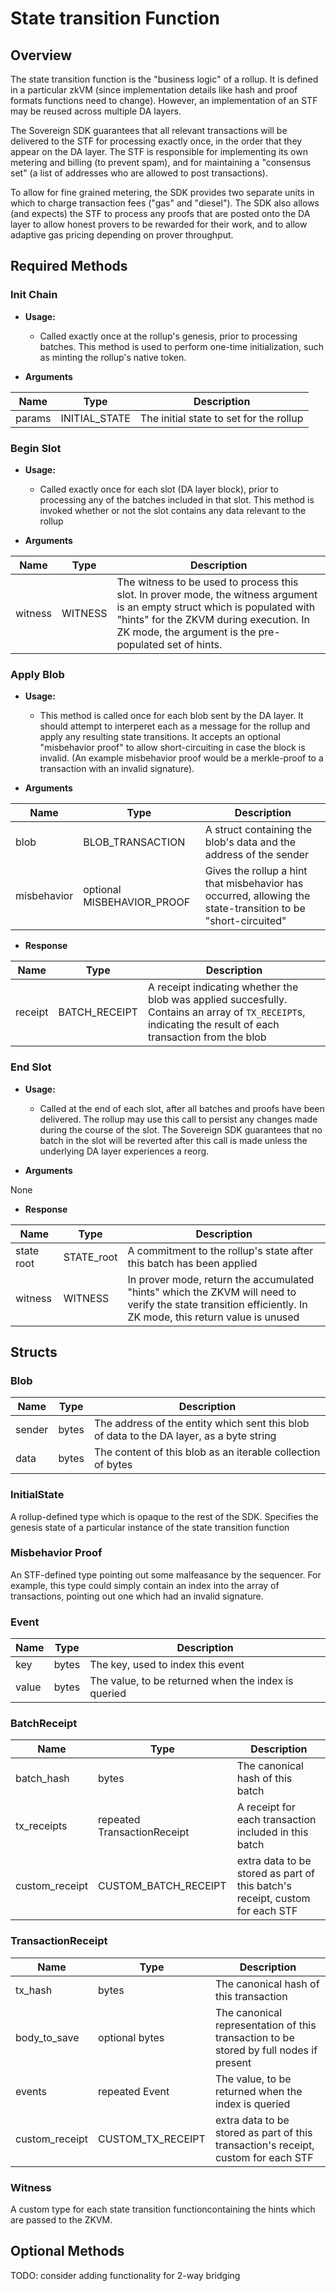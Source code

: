 # State transition Function

## Overview

The state transition function is the "business logic" of a rollup.
It is defined in a particular zkVM (since implementation details like hash and proof formats functions need to change). However,
an implementation of an STF may be reused across multiple DA layers.

The Sovereign SDK guarantees that all relevant transactions will be delivered to the STF for processing
exactly once, in the order that they appear on the DA layer. The STF is responsible for implementing its own metering
and billing (to prevent spam), and for maintaining a "consensus set" (a list of addresses who are allowed to post transactions).

To allow for fine grained metering, the SDK provides two separate
units in which to charge transaction fees ("gas" and "diesel").
The SDK also allows (and expects) the STF to process any proofs that are posted onto the DA layer to
allow honest provers to be rewarded for their work, and to allow
adaptive gas pricing depending on prover throughput.

## Required Methods

### Init Chain

- **Usage:**

  - Called exactly once at the rollup's genesis, prior to processing batches.
    This method is used to perform one-time initialization, such as minting the rollup's native token.

- **Arguments**

| Name   | Type          | Description                             |
| ------ | ------------- | --------------------------------------- |
| params | INITIAL_STATE | The initial state to set for the rollup |

### Begin Slot

- **Usage:**

  - Called exactly once for each slot (DA layer block), prior to processing any of the batches included in that slot.
    This method is invoked whether or not the slot contains any data relevant to the rollup

- **Arguments**

| Name    | Type    | Description                                                                                                                                                                                                                     |
| ------- | ------- | ------------------------------------------------------------------------------------------------------------------------------------------------------------------------------------------------------------------------------- |
| witness | WITNESS | The witness to be used to process this slot. In prover mode, the witness argument is an empty struct which is populated with "hints" for the ZKVM during execution. In ZK mode, the argument is the pre-populated set of hints. |

### Apply Blob

- **Usage:**

  - This method is called once for each blob sent by the DA layer. It should attempt
    to interperet each as a message for the rollup and apply any resulting state
    transitions.
    It accepts an optional "misbehavior proof" to allow short-circuiting
    in case the block is invalid. (An example misbehavior proof would be a merkle-proof to a transaction
    with an invalid signature).

- **Arguments**

| Name        | Type                       | Description                                                                                                  |
| ----------- | -------------------------- | ------------------------------------------------------------------------------------------------------------ |
| blob        | BLOB_TRANSACTION           | A struct containing the blob's data and the address of the sender                                            |
| misbehavior | optional MISBEHAVIOR_PROOF | Gives the rollup a hint that misbehavior has occurred, allowing the state-transition to be "short-circuited" |

- **Response**

| Name    | Type          | Description                                                                                                                                                |
| ------- | ------------- | ---------------------------------------------------------------------------------------------------------------------------------------------------------- |
| receipt | BATCH_RECEIPT | A receipt indicating whether the blob was applied succesfully. Contains an array of `TX_RECEIPT`s, indicating the result of each transaction from the blob |

### End Slot

- **Usage:**

  - Called at the end of each slot, after all batches and proofs have been delivered.
    The rollup may use this call to persist any changes made during the course
    of the slot. The Sovereign SDK guarantees that no batch in the slot will be reverted after this call is made
    unless the underlying DA layer experiences a reorg.

- **Arguments**

None

- **Response**

| Name       | Type       | Description                                                                                                                                                 |
| ---------- | ---------- | ----------------------------------------------------------------------------------------------------------------------------------------------------------- |
| state root | STATE_root | A commitment to the rollup's state after this batch has been applied                                                                                        |
| witness    | WITNESS    | In prover mode, return the accumulated "hints" which the ZKVM will need to verify the state transition efficiently. In ZK mode, this return value is unused |

## Structs

### Blob

| Name   | Type  | Description                                                                              |
| ------ | ----- | ---------------------------------------------------------------------------------------- |
| sender | bytes | The address of the entity which sent this blob of data to the DA layer, as a byte string |
| data   | bytes | The content of this blob as an iterable collection of bytes                              |

### InitialState

A rollup-defined type which is opaque to the rest of the SDK. Specifies the genesis
state of a particular instance of the state transition function

### Misbehavior Proof

An STF-defined type pointing out some malfeasance by the sequencer. For example, this type could simply contain an index
into the array of transactions, pointing out one which had an invalid signature.

### Event

| Name  | Type  | Description                                         |
| ----- | ----- | --------------------------------------------------- |
| key   | bytes | The key, used to index this event                   |
| value | bytes | The value, to be returned when the index is queried |

### BatchReceipt

| Name           | Type                        | Description                                                                  |
| -------------- | --------------------------- | ---------------------------------------------------------------------------- |
| batch_hash     | bytes                       | The canonical hash of this batch                                             |
| tx_receipts    | repeated TransactionReceipt | A receipt for each transaction included in this batch                        |
| custom_receipt | CUSTOM_BATCH_RECEIPT        | extra data to be stored as part of this batch's receipt, custom for each STF |

### TransactionReceipt

| Name           | Type              | Description                                                                            |
| -------------- | ----------------- | -------------------------------------------------------------------------------------- |
| tx_hash        | bytes             | The canonical hash of this transaction                                                 |
| body_to_save   | optional bytes    | The canonical representation of this transaction to be stored by full nodes if present |
| events         | repeated Event    | The value, to be returned when the index is queried                                    |
| custom_receipt | CUSTOM_TX_RECEIPT | extra data to be stored as part of this transaction's receipt, custom for each STF     |

### Witness

A custom type for each state transition functioncontaining the hints which are passed to the ZKVM.

## Optional Methods

TODO: consider adding functionality for 2-way bridging
